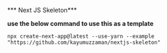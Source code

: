 *** Next JS Skeleton***

**use the below command to use this as a template**
```
npx create-next-app@latest --use-yarn --example "https://github.com/kayumuzzaman/nextjs-skeleton"
```
